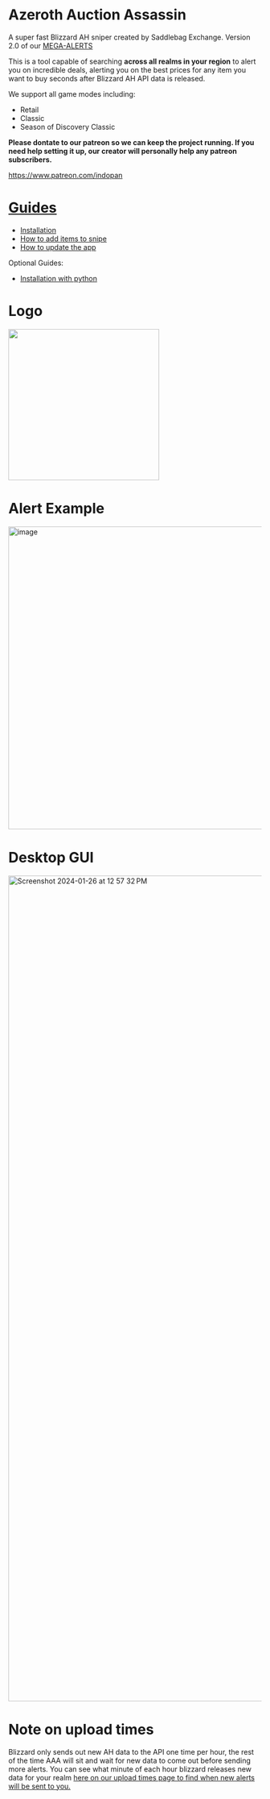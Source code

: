 # Azeroth Auction Assassin

A super fast Blizzard AH sniper created by Saddlebag Exchange. Version 2.0 of our [MEGA-ALERTS](https://github.com/ff14-advanced-market-search/mega-alerts)

This is a tool capable of searching **across all realms in your region** to alert you on incredible deals, alerting you on the best prices for any item you want to buy seconds after Blizzard AH API data is released. 

We support all game modes including: 
- Retail
- Classic
- Season of Discovery Classic

**Please dontate to our patreon so we can keep the project running.  If you need help setting it up, our creator will personally help any patreon subscribers.**

https://www.patreon.com/indopan

# [Guides](https://github.com/ff14-advanced-market-search/AzerothAuctionAssassin/wiki)

- [Installation](https://github.com/ff14-advanced-market-search/AzerothAuctionAssassin/wiki/Installation-Guide)
- [How to add items to snipe](https://github.com/ff14-advanced-market-search/AzerothAuctionAssassin/wiki/Item-Selection-Guide)
- [How to update the app](https://github.com/ff14-advanced-market-search/AzerothAuctionAssassin/wiki/How-to-update)

Optional Guides:
- [Installation with python](https://github.com/ff14-advanced-market-search/AzerothAuctionAssassin/wiki/Install-with-Python)

# Logo
<img src="https://github.com/ff14-advanced-market-search/mega-alerts/assets/17516896/dbdf6a86-e560-4f59-b87e-bac7379f3b9d" width="300" height="300">

# Alert Example
<img width="601" alt="image" src="https://user-images.githubusercontent.com/17516896/224507162-53513e8a-69ab-41e2-a5d5-ea4e51a9fc89.png">

# Desktop GUI 

<img width="1639" alt="Screenshot 2024-01-26 at 12 57 32 PM" src="https://github.com/ff14-advanced-market-search/AzerothAuctionAssassin/assets/17516896/6e115afe-db3f-4f9f-8bed-e90fd4a6b934">

# Note on upload times

Blizzard only sends out new AH data to the API one time per hour, the rest of the time AAA will sit and wait for new data to come out before sending more alerts. You can see what minute of each hour blizzard releases new data for your realm [here on our upload times page to find when new alerts will be sent to you.](https://saddlebagexchange.com/wow/upload-timers)

